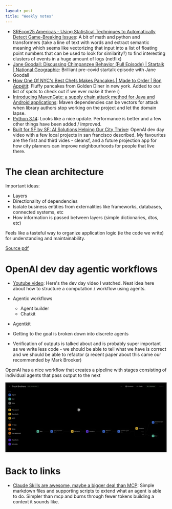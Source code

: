 ```yaml
---
layout: post
title: "Weekly notes"
---
```


* [SREcon25 Americas - Using Statistical Techniques to Automatically Detect Game-Breaking Issues](https://www.youtube.com/watch?v=Sg7RjuMlcGI): A bit of math and python and transformers (take a line of text with words and extract semantic meaning which seems like vectorizing that input into a list of floating point numbers that can be used to look for similarity?) to find interesting clusters of events in a huge amount of logs (netflix)
* [Jane Goodall: Discussing Chimpanzee Behavior (Full Episode) | Startalk | National Geographic](https://www.youtube.com/watch?v=Ztjcf7iR5DE): Brilliant pre-covid startalk episode with Jane Goodall
* [How One Of NYC's Best Chefs Makes Pancakes | Made to Order | Bon Appétit](https://www.youtube.com/watch?v=1rWNO3bM_BY): Fluffy pancakes from Golden Diner in new york. Added to our list of spots to check out if we ever make it there :)
* [Introducing MavenGate: a supply chain attack method for Java and Android applications](https://blog.oversecured.com/Introducing-MavenGate-a-supply-chain-attack-method-for-Java-and-Android-applications/): Maven dependencies can be vectors for attack when library authors stop working on the project and let the domain lapse.
* [Python 3.14](https://simonwillison.net/2025/Oct/8/python-314/#atom-blogmarks): Looks like a nice update. Performance is better and a few other things have been added / improved.
* [Built for SF by SF: AI Solutions Helping Our City Thrive](https://www.youtube.com/watch?v=EDqQtysycT4): OpenAI dev day video with a few local projects in san francisco described. My favourites are the first and third vides - cleansf, and a future projection app for how city planners can improve neighbourhoods for people that live there.

# The clean architecture

Important ideas:

* Layers
* Directionality of dependencies
* Isolate business entities from externalities like frameworks, databases, connected systems, etc
* How information is passed between layers (simple dictionaries, dtos, etc)

Feels like a tasteful way to organize application logic (ie the code we write) for understanding and maintainability.

[Source pdf](/assets/2025/the_clean_architecture_robert_martin.pdf)

# OpenAI dev day agentic workflows

* [Youtube video](https://www.youtube.com/watch?v=KplSDxYv9xU): Here's the dev day video I watched. Neat idea here about how to structure a computation / workflow using agents.

* Agentic workflows
    * Agent builder
    * Chatkit
* Agentkit
* Getting to the goal is broken down into discrete agents
* Verification of outputs is talked about and is probably super important as we write less code - we should be able to tell what we have is correct and we should be able to refactor (a recent paper about this came our recommended by Mark Brooker)

OpenAI has a nice workflow that creates a pipeline with stages consisting of individual agents that pass output to the next

![Chatkit agentkit builder openai screenshot shows a workflow including input from user through various agents leading to an output back to the user hopefully with the information they requested](/assets/2025/chatkit_builder_openai.png)

# Back to links

* [Claude Skills are awesome, maybe a bigger deal than MCP](https://simonwillison.net/2025/Oct/16/claude-skills/): Simple markdown files and supporting scripts to extend what an agent is able to do. Simpler than mcp and burns through fewer tokens building a context it sounds like.